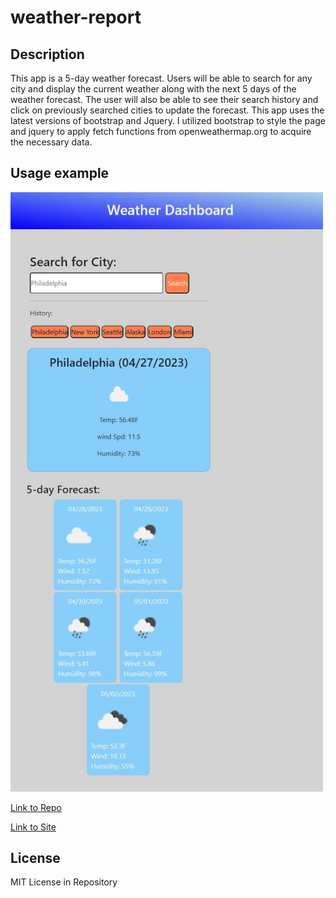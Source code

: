 # weather-report

## Description 
This app is a 5-day weather forecast. Users will be able to search for any city and display the current weather along with the next 5 days of the weather forecast. 
The user will also be able to see their search history and click on previously searched cities to update the forecast. 
This app uses the latest versions of bootstrap and Jquery. I utilized bootstrap to style the page and jquery to apply fetch functions from openweathermap.org to acquire the necessary data.

## Usage example

<img src="https://github.com/Lalu423/weather-report/blob/main/assets/weather-sample.jpg" width="500"/>

[Link to Repo](https://github.com/Lalu423/weather-report)

[Link to Site](https://lalu423.github.io/weather-report/)

## License

MIT License in Repository
